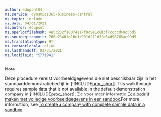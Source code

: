 ```yaml
---
author: edupont04
ms.service: dynamics365-business-central
ms.topic: include
ms.date: 04/01/2021
ms.author: edupont
ms.openlocfilehash: 4e5c282f18074117f9c9e1c8d3f7ccccd40c5bd5
ms.sourcegitcommit: 766e2840fd16efb901d211d7fa64d96766ac99d9
ms.translationtype: HT
ms.contentlocale: nl-BE
ms.lasthandoff: 03/31/2021
ms.locfileid: "5771941"
---
```

> [!NOTE]
> <span data-ttu-id="daa5a-101">Deze procedure vereist voorbeeldgegevens die niet beschikbaar zijn in het standaarddemonstratiebedrijf in [!INCLUDE[prod_short](prod_short.md)].</span><span class="sxs-lookup"><span data-stu-id="daa5a-101">This walkthrough requires sample data that is not available in the default demonstration company in [!INCLUDE[prod_short](prod_short.md)].</span></span> <span data-ttu-id="daa5a-102">Zie voor meer informatie [Een bedrijf maken met volledige voorbeeldgegevens in een sandbox](../across-how-create-sandbox-environment.md#to-create-a-company-with-complete-sample-data-in-a-sandbox).</span><span class="sxs-lookup"><span data-stu-id="daa5a-102">For more information, see [To create a company with complete sample data in a sandbox](../across-how-create-sandbox-environment.md#to-create-a-company-with-complete-sample-data-in-a-sandbox).</span></span>  
